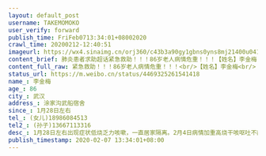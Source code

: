 ```yaml
---
layout: default_post
username: TAKEMOMOKO
user_verify: forward
publish_time: FriFeb0713:34:01+08002020
crawl_time: 20200212-12:40:51
imageurl: https://wx4.sinaimg.cn/orj360/c43b3a90gy1gbns0yns8mj21400u041d.jpg,https://wx1.sinaimg.cn/orj360/c43b3a90gy1gbns0z4azwj20u0140jt8.jpg
content_brief: 肺炎患者求助超话紧急救助！！！86岁老人病情危重！！！【姓名】李金梅【年龄】86【所在城市】武汉【所在小区、社区】涂家沟武船宿舍【患病时间】1月28日左右【联系方式】(女儿)18986084513【其他紧急联系人】(孙子)13667113316【病情描述】1月28日左右出现症状:低烧乏力咳嗽，一直居家隔 ...全文
content_full_raw: 紧急救助！！！86岁老人病情危重！！！<br/>【姓名】李金梅<br/>【年龄】86<br/>【所在城市】武汉<br/>【所在小区、社区】涂家沟武船宿舍<br/>【患病时间】1月28日左右<br/>【联系方式】(女儿)18986084513<br/>【其他紧急联系人】(孙子)13667113316<br/>【病情描述】<br/>1月28日左右出现症状:低烧乏力咳嗽，一直居家隔离。<br/>2月4日病情加重:高烧干咳呕吐不能行走，靠吸氧维持。ct诊断为病毒性肺炎，疑似新冠肺炎重症。ct显示:双肺感染，右肺为甚，纵膈内淋巴增多肥大，心脏增大，主动脉壁及冠脉沟钙化，食管裂孔疝，胸腔积水。<br/>2月6日核酸检测，等待结果中<br/><br/>目前病人状况危急！！！持续高烧38°-39°不退！！！干咳呕吐！！！全身酸疼无力！！！水米难进！！！<spanclass="url-icon"><imgalt=[泪]src="//h5.sinaimg.cn/m/emoticon/icon/default/d_lei-1b4b02f8b1.png"style="width:1em;height:1em;"/></span><spanclass="url-icon"><imgalt=[泪]src="//h5.sinaimg.cn/m/emoticon/icon/default/d_lei-1b4b02f8b1.png"style="width:1em;height:1em;"/></span><spanclass="url-icon"><imgalt=[泪]src="//h5.sinaimg.cn/m/emoticon/icon/default/d_lei-1b4b02f8b1.png"style="width:1em;height:1em;"/></span><br/>一家人集中居住，又无法有效隔离，社区只管上报没有任何救助。目前家人包含女儿、儿媳、孙子共4人均ct证实肺部感染!！！！救助无门！！！<spanclass="url-icon"><imgalt=[泪]src="//h5.sinaimg.cn/m/emoticon/icon/default/d_lei-1b4b02f8b1.png"style="width:1em;height:1em;"/></span><spanclass="url-icon"><imgalt=[泪]src="//h5.sinaimg.cn/m/emoticon/icon/default/d_lei-1b4b02f8b1.png"style="width:1em;height:1em;"/></span><spanclass="url-icon"><imgalt=[泪]src="//h5.sinaimg.cn/m/emoticon/icon/default/d_lei-1b4b02f8b1.png"style="width:1em;height:1em;"/></span>
status_url: https://m.weibo.cn/status/4469325261541418
name_: 李金梅
age_: 86
city_: 武汉
address_: 涂家沟武船宿舍
since_: 1月28日左右
tel_: (女儿)18986084513
tel2_: (孙子)13667113316
desc_: 1月28日左右出现症状低烧乏力咳嗽，一直居家隔离。2月4日病情加重高烧干咳呕吐不能行走，靠吸氧维持。ct诊断为病毒性肺炎，疑似新冠肺炎重症。ct显示双肺感染，右肺为甚，纵膈内淋巴增多肥大，心脏增大，主动脉壁及冠脉沟钙化，食管裂孔疝，胸腔积水。2月6日核酸检测，等待结果中目前病人状况危急！！！持续高烧38°-39°不退！！！干咳呕吐！！！全身酸疼无力！！！水米难进！！！<spanclass="url-icon"><imgalt=[泪]src="//h5.sinaimg.cn/m/emoticon/icon/default/d_lei-1b4b02f8b1.png"style="width1em;height1em;"/></span><spanclass="url-icon"><imgalt=[泪]src="//h5.sinaimg.cn/m/emoticon/icon/default/d_lei-1b4b02f8b1.png"style="width1em;height1em;"/></span><spanclass="url-icon"><imgalt=[泪]src="//h5.sinaimg.cn/m/emoticon/icon/default/d_lei-1b4b02f8b1.png"style="width1em;height1em;"/></span>一家人集中居住，又无法有效隔离，社区只管上报没有任何救助。目前家人包含女儿、儿媳、孙子共4人均ct证实肺部感染!！！！救助无门！！！<spanclass="url-icon"><imgalt=[泪]src="//h5.sinaimg.cn/m/emoticon/icon/default/d_lei-1b4b02f8b1.png"style="width1em;height1em;"/></span><spanclass="url-icon"><imgalt=[泪]src="//h5.sinaimg.cn/m/emoticon/icon/default/d_lei-1b4b02f8b1.png"style="width1em;height1em;"/></span><spanclass="url-icon"><imgalt=[泪]src="//h5.sinaimg.cn/m/emoticon/icon/default/d_lei-1b4b02f8b1.png"style="width1em;height1em;"/></span>
publish_timestamp: 2020-02-07 13:34:01+08:00
---
```

